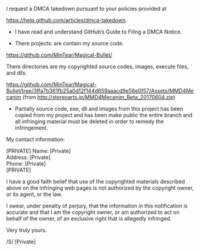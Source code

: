 I request a DMCA takedown pursuant to your policies provided at

https://help.github.com/articles/dmca-takedown.

- I have read and understand GitHub’s Guide to Filing a DMCA Notice.

- There projects: are contain my source code.

https://github.com/MinTear/Magical-Bullet/

There directories are my copyrighted source codes, images, execute
files, and dlls.

https://github.com/MinTear/Magical-Bullet/tree/3ffa7b361fb25a0d12f144d659aaacd9e58e0f57/Assets/MMD4Mecanim
(from http://stereoarts.jp/MMD4Mecanim_Beta_20170604.zip)

- Partially source code, exe, dll and images from this project has been
copied from my project and has been make public
the entire branch and all infringing material must be deleted in order
to remedy the infringement.

My contact information:

[PRIVATE]
Name: [Private]  
Address: [Private]  
Phone: [Private]  
[PRIVATE]

I have a good faith belief that use of the copyrighted materials
described above on the infringing web pages is not authorized by the
copyright owner, or its agent, or the law.

I swear, under penalty of perjury, that the information in this
notification is accurate and that I am the copyright owner, or am
authorized to act on behalf of the owner, of an exclusive right that is
allegedly infringed.

Very truly yours.

/S/ [Private]  
